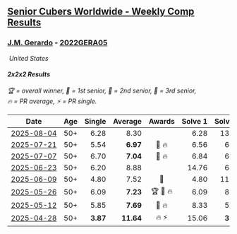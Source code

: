 <style>table {white-space: nowrap;}</style>
<link rel="stylesheet" type="text/css" href="/scw-comp/css/flags.css" />

## [Senior Cubers Worldwide - Weekly Comp Results](/scw-comp/results/)
### [J.M. Gerardo](README.md) - [2022GERA05](https://www.worldcubeassociation.org/persons/2022GERA05?event=222)

<i class="flag flag-US" />&nbsp;United States

#### 2x2x2 Results

<span style="white-space: nowrap;">🏆 = overall winner</span>, <span style="white-space: nowrap;">🥇 = 1st senior</span>, <span style="white-space: nowrap;">🥈 = 2nd senior</span>, <span style="white-space: nowrap;">🥉 = 3rd senior</span>, <span style="white-space: nowrap;">🔥 = PR average</span>, <span style="white-space: nowrap;">⚡ = PR single</span>.

| Date | Age | Single | Average | Awards | Solve 1 | Solve 2 | Solve 3 | Solve 4 | Solve 5 | Video |
| :--: | :--: | --: | --: | :--: | --: | --: | --: | --: | --: | :-- |
| [2025-08-04](../../results/2025-08-04/222.md) | 50+ | 6.28 | 8.30 |  | 6.28 | 13.48 | 7.57 | 9.28 | 8.05 | [Desktop](https://www.facebook.com/events/1901314967391999/permalink/1913547346168761) / [Mobile](https://m.facebook.com/events/1901314967391999?view=permalink&id=1913547346168761) |
| [2025-07-21](../../results/2025-07-21/222.md) | 50+ | 5.54 | **6.97** | 🥉 🔥 | 6.56 | 6.92 | 7.44 | 12.61 | 5.54 | [Desktop](https://www.facebook.com/events/1261538608778309/permalink/1267230768209093) / [Mobile](https://m.facebook.com/events/1261538608778309?view=permalink&id=1267230768209093) |
| [2025-07-07](../../results/2025-07-07/222.md) | 50+ | 6.70 | **7.04** | 🥉 🔥 | 6.84 | 6.70 | 7.27 | 7.02 | 8.93 | [Desktop](https://www.facebook.com/events/1328488458860314/permalink/1336019828107177) / [Mobile](https://m.facebook.com/events/1328488458860314?view=permalink&id=1336019828107177) |
| [2025-06-23](../../results/2025-06-23/222.md) | 50+ | 6.20 | 8.88 |  | 14.76 | 6.20 | 8.71 | 10.89 | 7.04 | [Desktop](https://www.facebook.com/events/4134767840134485/permalink/4142799592664643) / [Mobile](https://m.facebook.com/events/4134767840134485?view=permalink&id=4142799592664643) |
| [2025-06-09](../../results/2025-06-09/222.md) | 50+ | 4.80 | 7.52 | 🥈 | 4.80 | 11.36 | 6.86 | 7.01 | 8.68 | [Desktop](https://www.facebook.com/events/947256517415436/permalink/952513326889755) / [Mobile](https://m.facebook.com/events/947256517415436?view=permalink&id=952513326889755) |
| [2025-05-26](../../results/2025-05-26/222.md) | 50+ | 6.09 | **7.23** | 🏆 🥇 🔥 | 6.09 | 8.59 | 6.54 | 6.57 | 8.96 | [Desktop](https://www.facebook.com/events/2135590763616965/permalink/2143920486117326) / [Mobile](https://m.facebook.com/events/2135590763616965?view=permalink&id=2143920486117326) |
| [2025-05-12](../../results/2025-05-12/222.md) | 50+ | 5.85 | **7.69** | 🥈 🔥 | 8.33 | 5.85 | 11.01 | 7.73 | 7.01 | [Desktop](https://www.facebook.com/events/1716950522530027/permalink/1726683261556753) / [Mobile](https://m.facebook.com/events/1716950522530027?view=permalink&id=1726683261556753) |
| [2025-04-28](../../results/2025-04-28/222.md) | 50+ | **3.87** | **11.64** | 🔥 ⚡ | 15.06 | **3.87** | 8.41 | 11.45 | 15.05 | [Desktop](https://www.facebook.com/events/686757560572325/permalink/706221911959223) / [Mobile](https://m.facebook.com/events/686757560572325?view=permalink&id=706221911959223) |


<!-- Global site tag (gtag.js) - Google Analytics -->
<script async src="https://www.googletagmanager.com/gtag/js?id=UA-86348435-3"></script>
<script>window.dataLayer = window.dataLayer || []; function gtag() {dataLayer.push(arguments);} gtag('js', new Date()); gtag('config', 'UA-86348435-3');</script>
